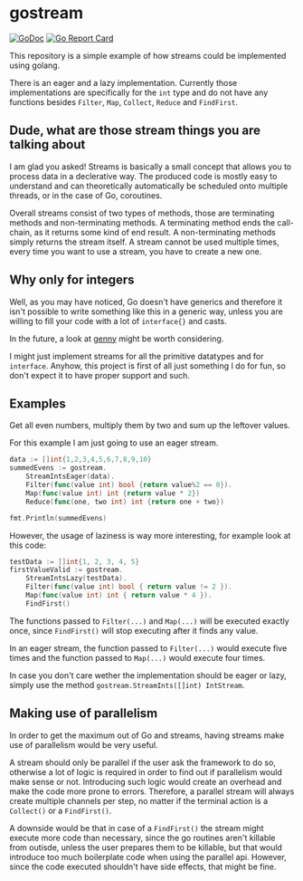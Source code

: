 # gostream

[![GoDoc](https://godoc.org/github.com/Bios-Marcel/gostream?status.svg)](https://godoc.org/github.com/Bios-Marcel/gostream)
[![Go Report Card](https://goreportcard.com/badge/github.com/Bios-Marcel/gostream)](https://goreportcard.com/report/github.com/Bios-Marcel/gostream)

This repository is a simple example of how streams could be implemented using golang.

There is an eager and a lazy implementation. Currently those implementations
are specifically for the `int` type and do not have any functions besides
`Filter`, `Map`, `Collect`, `Reduce` and `FindFirst`.

## Dude, what are those stream things you are talking about

I am glad you asked! Streams is basically a small concept that allows
you to process data in a declerative way. The produced code is mostly easy
to understand and can theoretically automatically be scheduled onto multiple
threads, or in the case of Go, coroutines.

Overall streams consist of two types of methods, those are terminating methods
and non-terminating methods. A terminating method ends the call-chain, as it
returns some kind of end result. A non-terminating methods simply returns the
stream itself. A stream cannot be used multiple times, every time you want to
use a stream, you have to create a new one.

## Why only for integers

Well, as you may have noticed, Go doesn't have generics and therefore it isn't
possible to write something like this in a generic way, unless you are willing
to fill your code with a lot of `interface{}` and casts.

In the future, a look at [genny](https://github.com/cheekybits/genny) might be
worth considering.

I might just implement streams for all the primitive datatypes and for
`interface`. Anyhow, this project is first of all just something I do for
fun, so don't expect it to have proper support and such.

## Examples

Get all even numbers, multiply them by two and sum up the leftover values.

For this example I am just going to use an eager stream.

```go
data := []int{1,2,3,4,5,6,7,8,9,10}
summedEvens := gostream.
    StreamIntsEager(data).
    Filter(func(value int) bool {return value%2 == 0}).
    Map(func(value int) int {return value * 2})
    Reduce(func(one, two int) int {return one + two})

fmt.Println(summedEvens)
```

However, the usage of laziness is way more interesting, for example
look at this code:

```go
testData := []int{1, 2, 3, 4, 5}
firstValueValid := gostream.
    StreamIntsLazy(testData).
    Filter(func(value int) bool { return value != 2 }).
    Map(func(value int) int { return value * 4 }).
    FindFirst()
```

The functions passed to `Filter(...)` and `Map(...)` will be executed exactly
once, since `FindFirst()` will stop executing after it finds any value.

In an eager stream, the function passed to `Filter(...)` would execute five
times and the function passed to `Map(...)` would execute four times.

In case you don't care wether the implementation should be eager or lazy,
simply use the method `gostream.StreamInts([]int) IntStream`.

## Making use of parallelism

In order to get the maximum out of Go and streams, having streams make use of
parallelism would be very useful.

A stream should only be parallel if the user ask the framework to do so,
otherwise a lot of logic is required in order to find out if parallelism would
make sense or not. Introducing such logic would create an overhead and make
the code more prone to errors. Therefore, a parallel stream will always create
multiple channels per step, no matter if the terminal action is a `Collect()`
or a `FindFirst()`.

A downside would be that in case of a `FindFirst()` the stream might execute
more code than necessary, since the go routines aren't killable from outisde,
unless the user prepares them to be killable, but that would introduce too
much boilerplate code when using the parallel api. However, since the code
executed shouldn't have side effects, that might be fine.